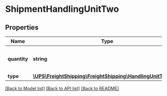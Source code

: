 # ShipmentHandlingUnitTwo

## Properties
Name | Type | Description | Notes
------------ | ------------- | ------------- | -------------
**quantity** | **string** | Quantity of the handling unit. | 
**type** | [**\UPS\FreightShipping\FreightShipping\HandlingUnitTwoType**](HandlingUnitTwoType.md) |  | 

[[Back to Model list]](../../README.md#documentation-for-models) [[Back to API list]](../../README.md#documentation-for-api-endpoints) [[Back to README]](../../README.md)

